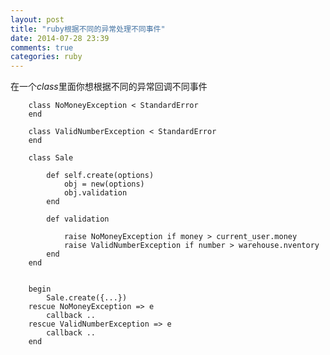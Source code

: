 ```yaml
---
layout: post
title: "ruby根据不同的异常处理不同事件"
date: 2014-07-28 23:39
comments: true
categories: ruby
---
```


在一个*class*里面你想根据不同的异常回调不同事件

	
		class NoMoneyException < StandardError
		end

		class ValidNumberException < StandardError
		end

		class Sale

			def self.create(options)
				obj = new(options)
				obj.validation
			end

			def validation

				raise NoMoneyException if money > current_user.money
				raise ValidNumberException if number > warehouse.nventory
			end
		end


		begin
			Sale.create({...})
		rescue NoMoneyException => e
			callback ..
		rescue ValidNumberException => e
			callback ..
		end



